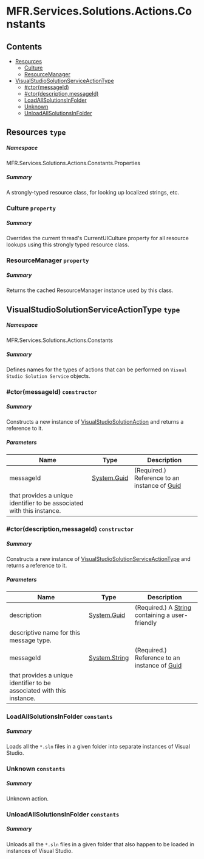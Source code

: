 <a name='assembly'></a>
# MFR.Services.Solutions.Actions.Constants

## Contents

- [Resources](#T-MFR-Managers-Solutions-Actions-Constants-Properties-Resources 'MFR.Services.Solutions.Actions.Constants.Properties.Resources')
  - [Culture](#P-MFR-Managers-Solutions-Actions-Constants-Properties-Resources-Culture 'MFR.Services.Solutions.Actions.Constants.Properties.Resources.Culture')
  - [ResourceManager](#P-MFR-Managers-Solutions-Actions-Constants-Properties-Resources-ResourceManager 'MFR.Services.Solutions.Actions.Constants.Properties.Resources.ResourceManager')
- [VisualStudioSolutionServiceActionType](#T-MFR-Managers-Solutions-Actions-Constants-VisualStudioSolutionServiceActionType 'MFR.Services.Solutions.Actions.Constants.VisualStudioSolutionServiceActionType')
  - [#ctor(messageId)](#M-MFR-Managers-Solutions-Actions-Constants-VisualStudioSolutionServiceActionType-#ctor-System-Guid- 'MFR.Services.Solutions.Actions.Constants.VisualStudioSolutionServiceActionType.#ctor(System.Guid)')
  - [#ctor(description,messageId)](#M-MFR-Managers-Solutions-Actions-Constants-VisualStudioSolutionServiceActionType-#ctor-System-Guid,System-String- 'MFR.Services.Solutions.Actions.Constants.VisualStudioSolutionServiceActionType.#ctor(System.Guid,System.String)')
  - [LoadAllSolutionsInFolder](#F-MFR-Managers-Solutions-Actions-Constants-VisualStudioSolutionServiceActionType-LoadAllSolutionsInFolder 'MFR.Services.Solutions.Actions.Constants.VisualStudioSolutionServiceActionType.LoadAllSolutionsInFolder')
  - [Unknown](#F-MFR-Managers-Solutions-Actions-Constants-VisualStudioSolutionServiceActionType-Unknown 'MFR.Services.Solutions.Actions.Constants.VisualStudioSolutionServiceActionType.Unknown')
  - [UnloadAllSolutionsInFolder](#F-MFR-Managers-Solutions-Actions-Constants-VisualStudioSolutionServiceActionType-UnloadAllSolutionsInFolder 'MFR.Services.Solutions.Actions.Constants.VisualStudioSolutionServiceActionType.UnloadAllSolutionsInFolder')

<a name='T-MFR-Managers-Solutions-Actions-Constants-Properties-Resources'></a>
## Resources `type`

##### Namespace

MFR.Services.Solutions.Actions.Constants.Properties

##### Summary

A strongly-typed resource class, for looking up localized strings, etc.

<a name='P-MFR-Managers-Solutions-Actions-Constants-Properties-Resources-Culture'></a>
### Culture `property`

##### Summary

Overrides the current thread's CurrentUICulture property for all
  resource lookups using this strongly typed resource class.

<a name='P-MFR-Managers-Solutions-Actions-Constants-Properties-Resources-ResourceManager'></a>
### ResourceManager `property`

##### Summary

Returns the cached ResourceManager instance used by this class.

<a name='T-MFR-Managers-Solutions-Actions-Constants-VisualStudioSolutionServiceActionType'></a>
## VisualStudioSolutionServiceActionType `type`

##### Namespace

MFR.Services.Solutions.Actions.Constants

##### Summary

Defines names for the types of actions that can be performed on
`Visual Studio Solution Service` objects.

<a name='M-MFR-Managers-Solutions-Actions-Constants-VisualStudioSolutionServiceActionType-#ctor-System-Guid-'></a>
### #ctor(messageId) `constructor`

##### Summary

Constructs a new instance of
[VisualStudioSolutionAction](#T-MFR-Managers-Solutions-Actions-Constants-VisualStudioSolutionAction 'MFR.Services.Solutions.Actions.Constants.VisualStudioSolutionAction')
and returns a reference to it.

##### Parameters

| Name | Type | Description |
| ---- | ---- | ----------- |
| messageId | [System.Guid](http://msdn.microsoft.com/query/dev14.query?appId=Dev14IDEF1&l=EN-US&k=k:System.Guid 'System.Guid') | (Required.) Reference to an instance of [Guid](http://msdn.microsoft.com/query/dev14.query?appId=Dev14IDEF1&l=EN-US&k=k:System.Guid 'System.Guid')
that provides a unique identifier to be associated with this instance. |

<a name='M-MFR-Managers-Solutions-Actions-Constants-VisualStudioSolutionServiceActionType-#ctor-System-Guid,System-String-'></a>
### #ctor(description,messageId) `constructor`

##### Summary

Constructs a new instance of
[VisualStudioSolutionServiceActionType](#T-MFR-Managers-Solutions-Actions-Constants-VisualStudioSolutionServiceActionType 'MFR.Services.Solutions.Actions.Constants.VisualStudioSolutionServiceActionType')
and returns a reference to it.

##### Parameters

| Name | Type | Description |
| ---- | ---- | ----------- |
| description | [System.Guid](http://msdn.microsoft.com/query/dev14.query?appId=Dev14IDEF1&l=EN-US&k=k:System.Guid 'System.Guid') | (Required.) A [String](http://msdn.microsoft.com/query/dev14.query?appId=Dev14IDEF1&l=EN-US&k=k:System.String 'System.String') containing a user-friendly
descriptive name for this message type. |
| messageId | [System.String](http://msdn.microsoft.com/query/dev14.query?appId=Dev14IDEF1&l=EN-US&k=k:System.String 'System.String') | (Required.) Reference to an instance of [Guid](http://msdn.microsoft.com/query/dev14.query?appId=Dev14IDEF1&l=EN-US&k=k:System.Guid 'System.Guid')
that provides a unique identifier to be associated with this instance. |

<a name='F-MFR-Managers-Solutions-Actions-Constants-VisualStudioSolutionServiceActionType-LoadAllSolutionsInFolder'></a>
### LoadAllSolutionsInFolder `constants`

##### Summary

Loads all the `*.sln` files in a given folder into separate instances
of Visual Studio.

<a name='F-MFR-Managers-Solutions-Actions-Constants-VisualStudioSolutionServiceActionType-Unknown'></a>
### Unknown `constants`

##### Summary

Unknown action.

<a name='F-MFR-Managers-Solutions-Actions-Constants-VisualStudioSolutionServiceActionType-UnloadAllSolutionsInFolder'></a>
### UnloadAllSolutionsInFolder `constants`

##### Summary

Unloads all the `*.sln` files in a given folder that also happen to be
loaded in instances of Visual Studio.
